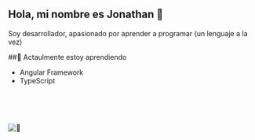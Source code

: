 ## Hola, mi nombre es Jonathan 👋
Soy desarrollador, apasionado por aprender a programar (un lenguaje a la vez)

##🌱 Actaulmente estoy aprendiendo
- Angular Framework
- TypeScript
<br>
<br>
<br>

![🌱](https://github-readme-stats.vercel.app/api/top-langs/?username=JonathanAlonzo&layout=compact)

<!--
**JonathanAlonzo/JonathanAlonzo** is a ✨ _special_ ✨ repository because its `README.md` (this file) appears on your GitHub profile.

Here are some ideas to get you started:

- 🔭 I’m currently working on ...
- 🌱 I’m currently learning ...
- 👯 I’m looking to collaborate on ...
- 🤔 I’m looking for help with ...
- 💬 Ask me about ...
- 📫 How to reach me: ...
- 😄 Pronouns: ...
- ⚡ Fun fact: ...
-->
